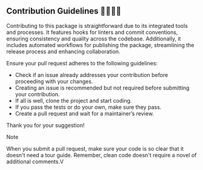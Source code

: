 ## Contribution Guidelines 🚀🐸💡🐋

Contributing to this package is straightforward due to its integrated tools and processes. It features hooks for linters and commit conventions, ensuring consistency and quality across the codebase. Additionally, it includes automated workflows for publishing the package, streamlining the release process and enhancing collaboration.

Ensure your pull request adheres to the following guidelines:

- Check if an issue already addresses your contribution before proceeding with your changes.
- Creating an issue is recommended but not required before submitting your contribution.
- If all is well, clone the project and start coding.
- If you pass the tests or do your own, make sure they pass.
- Create a pull request and wait for a maintainer’s review.

Thank you for your suggestion!

> [!NOTE]  
> When you submit a pull request, make sure your code is so clear that it doesn't need a tour guide. Remember, clean code doesn't require a novel of additional comments.V
